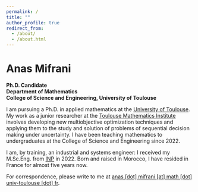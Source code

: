 ```yaml
---
permalink: /
title: ""
author_profile: true
redirect_from: 
  - /about/
  - /about.html
---
```


# Anas Mifrani
<b>Ph.D. Candidate</b> <br>
<b>Department of Mathematics</b> <br>
<b>College of Science and Engineering, University of Toulouse</b> <br>

I am pursuing a Ph.D. in applied mathematics at the [University of Toulouse](https://en.univ-toulouse.fr/). My work as a junior researcher at the [Toulouse Mathematics Institute](https://math.univ-toulouse.fr/en/) involves developing new multiobjective optimization techniques and applying them to the study and solution of problems of sequential decision making under uncertainty. I have been teaching mathematics to undergraduates at the College of Science and Engineering since 2022.

I am, by training, an industrial and systems engineer: I received my M.Sc.Eng. from [INP](https://www.inp-toulouse.fr/en/index.html) in 2022. Born and raised in Morocco, I have resided in France for almost five years now.

For correspondence, please write to me at <a href="mailto:anas.mifrani@math.univ-toulouse.fr">anas [dot] mifrani [at] math [dot] univ-toulouse [dot] fr</a>.







